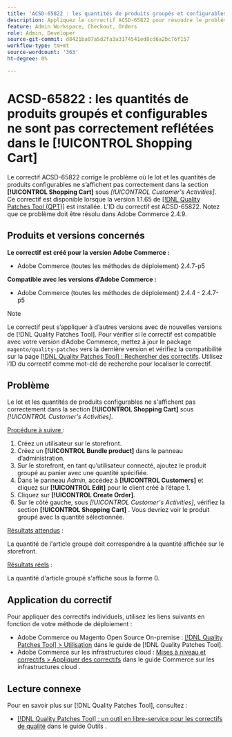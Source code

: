 ```yaml
---
title: 'ACSD-65822 : les quantités de produits groupés et configurables ne sont pas correctement reflétées dans le panier'
description: Appliquez le correctif ACSD-65822 pour résoudre le problème d’Adobe Commerce où la quantité apparaissait comme 0 dans la section du panier du client dans le panneau d’administration lors de l’ajout de produits groupés.
feature: Admin Workspace, Checkout, Orders
role: Admin, Developer
source-git-commit: d8421ba07a5d2fa3a3174541ed8cd6a2bc76f157
workflow-type: tm+mt
source-wordcount: '363'
ht-degree: 0%

---
```



# ACSD-65822 : les quantités de produits groupés et configurables ne sont pas correctement reflétées dans le [!UICONTROL Shopping Cart]

Le correctif ACSD-65822 corrige le problème où le lot et les quantités de produits configurables ne s’affichent pas correctement dans la section **[!UICONTROL Shopping Cart]** sous *[!UICONTROL Customer's Activities]*. Ce correctif est disponible lorsque la version 1.1.65 de [[!DNL Quality Patches Tool (QPT)]](/help/tools/quality-patches-tool/quality-patches-tool-to-self-serve-quality-patches.md) est installée. L’ID du correctif est ACSD-65822. Notez que ce problème doit être résolu dans Adobe Commerce 2.4.9.

## Produits et versions concernés

**Le correctif est créé pour la version Adobe Commerce :**

* Adobe Commerce (toutes les méthodes de déploiement) 2.4.7-p5

**Compatible avec les versions d’Adobe Commerce :**

* Adobe Commerce (toutes les méthodes de déploiement) 2.4.4 - 2.4.7-p5

>[!NOTE]
>
>Le correctif peut s’appliquer à d’autres versions avec de nouvelles versions de [!DNL Quality Patches Tool]. Pour vérifier si le correctif est compatible avec votre version d’Adobe Commerce, mettez à jour le package `magento/quality-patches` vers la dernière version et vérifiez la compatibilité sur la page [[!DNL Quality Patches Tool] : Rechercher des correctifs](https://experienceleague.adobe.com/tools/commerce-quality-patches/index.html). Utilisez l’ID du correctif comme mot-clé de recherche pour localiser le correctif.

## Problème

Le lot et les quantités de produits configurables ne s&#39;affichent pas correctement dans la section **[!UICONTROL Shopping Cart]** sous *[!UICONTROL Customer's Activities]*.

<u>Procédure à suivre </u> :

1. Créez un utilisateur sur le storefront.
2. Créez un **[!UICONTROL Bundle product]** dans le panneau d’administration.
3. Sur le storefront, en tant qu’utilisateur connecté, ajoutez le produit groupé au panier avec une quantité spécifiée.
4. Dans le panneau *Admin*, accédez à **[!UICONTROL Customers]** et cliquez sur **[!UICONTROL Edit]** pour le client créé à l’étape 1.
5. Cliquez sur **[!UICONTROL Create Order]**.
6. Sur le côté gauche, sous *[!UICONTROL Customer's Activities]*, vérifiez la section **[!UICONTROL Shopping Cart]** . Vous devriez voir le produit groupé avec la quantité sélectionnée.

<u>Résultats attendus</u> :

La quantité de l&#39;article groupé doit correspondre à la quantité affichée sur le storefront.

<u>Résultats réels</u> :

La quantité d&#39;article groupé s&#39;affiche sous la forme 0.

## Application du correctif

Pour appliquer des correctifs individuels, utilisez les liens suivants en fonction de votre méthode de déploiement :

* Adobe Commerce ou Magento Open Source On-premise : [[!DNL Quality Patches Tool] > Utilisation](/help/tools/quality-patches-tool/usage.md) dans le guide de [!DNL Quality Patches Tool].
* Adobe Commerce sur les infrastructures cloud : [Mises à niveau et correctifs > Appliquer des correctifs](https://experienceleague.adobe.com/docs/commerce-cloud-service/user-guide/develop/upgrade/apply-patches.html) dans le guide Commerce sur les infrastructures cloud .

## Lecture connexe

Pour en savoir plus sur [!DNL Quality Patches Tool], consultez :

* [[!DNL Quality Patches Tool] : un outil en libre-service pour les correctifs de qualité](/help/tools/quality-patches-tool/quality-patches-tool-to-self-serve-quality-patches.md) dans le guide Outils .
